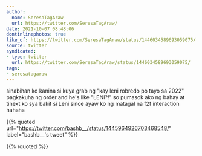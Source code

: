 ```yaml
---
author:
  name: SeresaTagAraw
  url: https://twitter.com/SeresaTagAraw/
date: 2021-10-07 08:48:06
dontinlinephotos: true
like_of: https://twitter.com/SeresaTagAraw/status/1446034589693059075/
source: twitter
syndicated:
- type: twitter
  url: https://twitter.com/SeresaTagAraw/status/1446034589693059075/
tags:
- seresatagaraw
---
```


sinabihan ko kanina si kuya grab ng "kay leni robredo po tayo sa 2022" pagkakuha ng order and he's like "LENI?!" so pumasok ako ng bahay at tinext ko sya bakit si Leni since ayaw ko ng matagal na f2f interaction hahaha 

{{% quoted url="https://twitter.com/bashb__/status/1445964926703468548/" label="bashb__'s tweet" %}}



{{% /quoted %}}